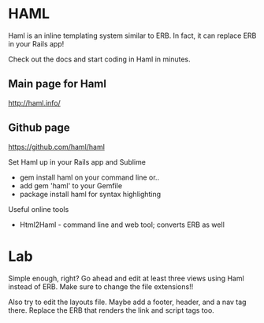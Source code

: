 # HAML

Haml is an inline templating system similar to ERB. In fact, it can replace ERB in your Rails app!

Check out the docs and start coding in Haml in minutes.

## Main page for Haml
http://haml.info/

## Github page
https://github.com/haml/haml

Set Haml up in your Rails app and Sublime
* gem install haml on your command line or..
* add gem 'haml' to your Gemfile
* package install haml for syntax highlighting

Useful online tools
* Html2Haml - command line and web tool; converts ERB as well

# Lab
Simple enough, right? Go ahead and edit at least three views using Haml instead of ERB. Make sure to change the file extensions!!

Also try to edit the layouts file. Maybe add a footer, header, and a nav tag there. Replace the ERB that renders the link and script tags too.
